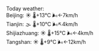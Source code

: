 Today weather:  
Beijing: ☀️   🌡️+13°C 🌬️←7km/h  
Tianjin: 🌫  🌡️+10°C 🌬️↖4km/h  
Shijiazhuang: ☀️   🌡️+15°C 🌬️←4km/h  
Tangshan: ☀️   🌡️+9°C 🌬️←12km/h  
